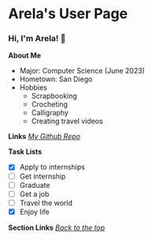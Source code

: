 <!-- ---
layout: default
--- -->

# Arela's User Page
### Hi, I'm Arela! :wave:

**About Me**
- Major: Computer Science (June 2023)
- Hometown: San Diego
- Hobbies
  - Scrapbooking
  - Crocheting
  - Calligraphy
  - Creating travel videos 
 
**Links**
*[My Github Repo](https://github.com/arelae/arelae.github.io)*

**Task Lists**
- [x] Apply to internships
- [ ] Get internship
- [ ] Graduate
- [ ] Get a job
- [ ] Travel the world
- [x] Enjoy life

**Section Links**
*[Back to the top](#arelas-user-page)*